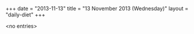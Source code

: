 +++
date = "2013-11-13"
title = "13 November 2013 (Wednesday)"
layout = "daily-diet"
+++


\<no entries\>
